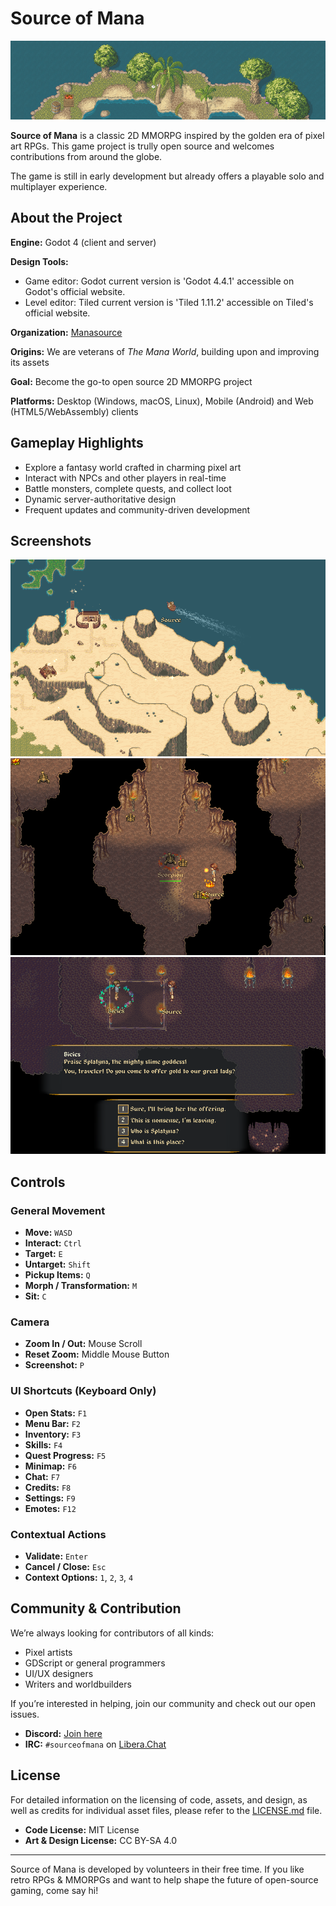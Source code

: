 # Source of Mana

![screenshot](data/press/readme/header.png)

**Source of Mana** is a classic 2D MMORPG inspired by the golden era of pixel art RPGs. This game project is trully open source and welcomes contributions from around the globe.

The game is still in early development but already offers a playable solo and multiplayer experience.

## About the Project

**Engine:** Godot 4 (client and server)

**Design Tools:**
- Game editor: Godot current version is 'Godot 4.4.1' accessible on Godot's official website.
- Level editor: Tiled current version is 'Tiled 1.11.2' accessible on Tiled's official website.

**Organization:** [Manasource](https://manasource.org)

**Origins:** We are veterans of *The Mana World*, building upon and improving its assets

**Goal:** Become the go-to open source 2D MMORPG project

**Platforms:** Desktop (Windows, macOS, Linux), Mobile (Android) and Web (HTML5/WebAssembly) clients

## Gameplay Highlights

- Explore a fantasy world crafted in charming pixel art
- Interact with NPCs and other players in real-time
- Battle monsters, complete quests, and collect loot
- Dynamic server-authoritative design
- Frequent updates and community-driven development

## Screenshots

![exploration](data/press/readme/exploration.png)
![combat](data/press/readme/combat.png)
![dialogue](data/press/readme/dialogue.png)

## Controls

### General Movement
- **Move:** `WASD`
- **Interact:** `Ctrl`
- **Target:** `E`
- **Untarget:** `Shift`
- **Pickup Items:** `Q`
- **Morph / Transformation:** `M`
- **Sit:** `C`

### Camera
- **Zoom In / Out:** Mouse Scroll
- **Reset Zoom:** Middle Mouse Button
- **Screenshot:** `P`

### UI Shortcuts (Keyboard Only)
- **Open Stats:** `F1`
- **Menu Bar:** `F2`
- **Inventory:** `F3`
- **Skills:** `F4`
- **Quest Progress:** `F5`
- **Minimap:** `F6`
- **Chat:** `F7`
- **Credits:** `F8`
- **Settings:** `F9`
- **Emotes:** `F12`

### Contextual Actions
- **Validate:** `Enter`
- **Cancel / Close:** `Esc`
- **Context Options:** `1`, `2`, `3`, `4`

## Community & Contribution

We’re always looking for contributors of all kinds:
- Pixel artists
- GDScript or general programmers
- UI/UX designers
- Writers and worldbuilders

If you’re interested in helping, join our community and check out our open issues.

- **Discord:** [Join here](https://discord.com/channels/581622549566193664/1013487216493854780)
- **IRC:** `#sourceofmana` on [Libera.Chat](https://web.libera.chat/#sourceofmana)

## License

For detailed information on the licensing of code, assets, and design, as well as credits for individual asset files, please refer to the [LICENSE.md](LICENSE.md) file.

- **Code License:** MIT License
- **Art & Design License:** CC BY-SA 4.0

---

Source of Mana is developed by volunteers in their free time. If you like retro RPGs & MMORPGs and want to help shape the future of open-source gaming, come say hi!

